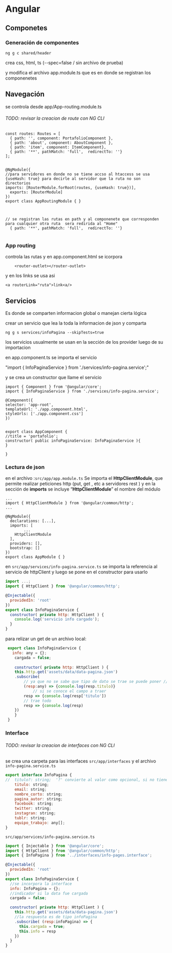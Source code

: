 # Angular 

## Componetes

### Generación de componentes 

```
ng g c shared/header
```

crea css, html, ts (--spec=false / sin archivo de prueba)

y modifica el archivo app.module.ts que es en donde se registran los componenetes



## Navegación

se controla desde  app/App-routing.module.ts

###### TODO: revisar la creacion de route con NG CLI

```
const routes: Routes = [
  { path: '', component: PortafolioComponent },
  { path: 'about', component: AboutComponent },
  { path: 'item', component: ItemComponent},
  { path: '**', pathMatch: 'full',  redirectTo: ''}
];


@NgModule({
//para servidores en donde no se tiene accso al htaccess se usa {useHash: true} para decirle al servidor que la ruta no son directorios
imports: [RouterModule.forRoot(routes, {useHash: true})],
  exports: [RouterModule]
})
export class AppRoutingModule { }



// se registran las rutas en path y al componenete que corresponden
para cualquier otra ruta  sera redirida al "Home"
  { path: '**', pathMatch: 'full',  redirectTo: ''}


```

### App routing 

controla las rutas  y en app.component.html se icorpora

```
    <router-outlet></router-outlet>
```

 y en los links se usa asi

```
<a routerLink="ruta">link<a/>
```



## Servicios

Es donde se comparten informacion global o manejan cierta lógica

crear un servicio que lea la toda la informacion de json y comparta 

```
ng g s services/infoPagina --skipTests=true
```

los servicios usualmente se usan en la sección de los provider luego de su importacion

en app.component.ts
se importa el servicio

"import { InfoPaginaService } from './services/info-pagina.service';"

  y se crea un constructor que llame el servicio

   ```
import { Component } from '@angular/core';
import { InfoPaginaService } from './services/info-pagina.service';

@Component({
  selector: 'app-root',
  templateUrl: './app.component.html',
  styleUrls: ['./app.component.css']
})


export class AppComponent {
  //title = 'portafolio';
constructor( public infoPaginaService: InfoPaginaService ){
}

}

   ```



### Lectura de json

en el archivo :``src/app/app.module.ts`` 
Se importa el **HttpClientModule**, que permite realizar  peticiones http (put, get , etc a servidores rest ) y en la sección de **imports** se incluye  “**HttpClientModule**” el nombre del módulo

```
...
import { HttpClientModule } from '@angular/common/http';
...

@NgModule({
  declarations: [...],
  imports: [
		...
    HttpClientModule
  ],
  providers: [],
  bootstrap: []
})
export class AppModule { }

```

 en ``src/app/services/info-pagina.service.ts`` se importa la referencia al servicio de httpClient  y luego se pone en el constructor para usarlo

```js
import ...;
import { HttpClient } from '@angular/common/http';

@Injectable({
  providedIn: 'root'
})
export class InfoPaginaService {
  constructor( private http: HttpClient ) { 
    console.log('servicio info cargado');
  }
}

```

para relizar un get de un archivo local:

```js
 export class InfoPaginaService {
   info: any = {};
	cargada = false;
   
 	constructor( private http: HttpClient ) { 
    this.http.get('assets/data/data-pagina.json')
    .subscribe(
    	// ya que no se sabe que tipo de dato se trae se puede poner //
    	(resp:any) => {console.log(resp.titulo)}
			// si se conoce el campo a traer
    	resp => {console.log(resp['titulo'])
    	// trae todo
    	resp => {console.log(resp)
    })
 	}
 }
```

### Interface

###### TODO: revisar la creacion de interfaces con NG CLI

se crea una carpeta para las interfaces ``src/app/interfaces`` y el archivo ``info-pagina.service.ts``

```js
export interface InfoPagina {
//  titulo?: string;  '?' convierte al valor como opcional, si no tiene '?' es obligatorio
  	titulo: string;
    email: string;
    nombre_corto: string;
    pagina_autor: string;
    facebook: string;
    twitter: string;
    instagran: string;
    tublr: string;
    equipo_trabajo: any[]; 
}
```

``src/app/services/info-pagina.service.ts``

```js
import { Injectable } from '@angular/core';
import { HttpClient } from '@angular/common/http';
import { InfoPagina } from '../interfaces/info-pages.interface';

@Injectable({
  providedIn: 'root'
})
export class InfoPaginaService {
  //se incorpora la interface
  info: InfoPagina = {};
  //indicador si la data fue cargada
  cargada = false;

  constructor( private http: HttpClient ) { 
    this.http.get('assets/data/data-pagina.json')
    //la respuesta es de tipo infoPagina
    .subscribe( (resp:infoPagina) => {
      this.cargada = true;
      this.info = resp
    })
  }
}

```


